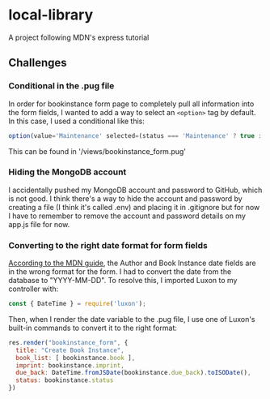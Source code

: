 # local-library
A project following MDN's express tutorial

## Challenges
### Conditional in the .pug file
In order for bookinstance form page to completely pull all information into the form fields, I wanted to add a way to select an `<option>` tag by default. In this case, I used a conditional like this:
```javascript
option(value='Maintenance' selected=(status === 'Maintenance' ? true : false)) Maintenance
```

This can be found in '/views/bookinstance_form.pug'

### Hiding the MongoDB account
I accidentally pushed my MongoDB account and password to GitHub, which is not good. I think there's a way to hide the account and password by creating a file (I think it's called .env) and placing it in .gitignore but for now I have to remember to remove the account and password details on my app.js file for now.

### Converting to the right date format for form fields
[According to the MDN guide](https://developer.mozilla.org/en-US/docs/Learn/Server-side/Express_Nodejs/forms), the Author and Book Instance date fields are in the wrong format for the form. I had to convert the date from the database to "YYYY-MM-DD". To resolve this, I imported Luxon to my controller with:

```javascript
const { DateTime } = require('luxon');
```

Then, when I render the date variable to the .pug file, I use one of Luxon's built-in commands to convert it to the right format:

```javascript
res.render("bookinstance_form", {
  title: "Create Book Instance",
  book_list: [ bookinstance.book ],
  imprint: bookinstance.imprint,
  due_back: DateTime.fromJSDate(bookinstance.due_back).toISODate(),
  status: bookinstance.status
})
```